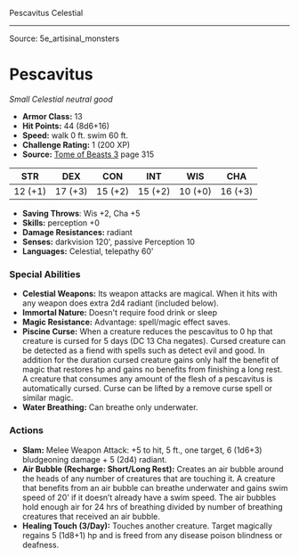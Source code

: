 <MonsterName/>Pescavitus</MonsterName>
<CreatureType/>Celestial</CreatureType>



---

Source: 5e_artisinal_monsters

# Pescavitus

*Small* *Celestial* *neutral good*

- **Armor Class:** 13
- **Hit Points:** 44 (8d6+16)
- **Speed:** walk 0 ft. swim 60 ft.
- **Challenge Rating:** 1 (200 XP)
- **Source:** [Tome of Beasts 3](https://koboldpress.com/kpstore/product/tome-of-beasts-3-for-5th-edition/) page 315

| STR | DEX | CON | INT | WIS | CHA |
| --- | --- | --- | --- | --- | --- |
| 12 (+1) | 17 (+3) | 15 (+2) | 15 (+2) | 10 (+0) | 16 (+3) |

- **Saving Throws**: Wis +2, Cha +5
- **Skills:** perception +0
- **Damage Resistances:** radiant
- **Senses:** darkvision 120', passive Perception 10 
- **Languages:** Celestial, telepathy 60'

### Special Abilities

- **Celestial Weapons:** Its weapon attacks are magical. When it hits with any weapon does extra 2d4 radiant (included below).
- **Immortal Nature:** Doesn't require food drink or sleep
- **Magic Resistance:** Advantage: spell/magic effect saves.
- **Piscine Curse:** When a creature reduces the pescavitus to 0 hp that creature is cursed for 5 days (DC 13 Cha negates). Cursed creature can be detected as a fiend with spells such as detect evil and good. In addition for the duration cursed creature gains only half the benefit of magic that restores hp and gains no benefits from finishing a long rest. A creature that consumes any amount of the flesh of a pescavitus is automatically cursed. Curse can be lifted by a remove curse spell or similar magic.
- **Water Breathing:** Can breathe only underwater.

### Actions

- **Slam:** Melee Weapon Attack: +5 to hit, 5 ft., one target, 6 (1d6+3) bludgeoning damage + 5 (2d4) radiant.
- **Air Bubble (Recharge: Short/Long Rest):** Creates an air bubble around the heads of any number of creatures that are touching it. A creature that benefits from an air bubble can breathe underwater and gains swim speed of 20' if it doesn’t already have a swim speed. The air bubbles hold enough air for 24 hrs of breathing divided by number of breathing creatures that received an air bubble.
- **Healing Touch (3/Day):** Touches another creature. Target magically regains 5 (1d8+1) hp and is freed from any disease poison blindness or deafness.




